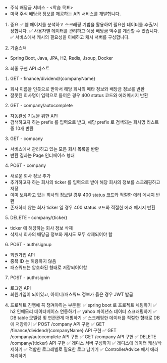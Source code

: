 - 주식 배당금 서비스 -
  <학습 목표>
- 미국 주식 배당금 정보를 제공하는 API 서비스를 개발합니다.


1. 중요
   ✅ 웹 페이지를 분석하고 스크래핑 기법을 활용하여 필요한 데이터를 추출/저장합니다.
   ✅ 사용자별 데이터를 관리하고 예상 배당금 액수를 계산할 수 있습니다.
   ✅ 서비스에서 캐시의 필요성을 이해하고 캐시 서버를 구성합니다.


2. 기술스택
- Spring Boot, Java, JPA, H2, Redis, Jsoup, Docker


3. 최종 구현 API 리스트
1) GET - finance/dividend/{companyName}
- 회사 이름을 인풋으로 받아서 해당 회사의 메타 정보와 배당금 정보를 반환
- 잘못된 회사명이 입력으로 들어온 경우 400 status 코드와 에러메시지 반환

2) GET - company/autocomplete
- 자동완성 기능을 위한 API
- 검색하고자 하는 prefix 를 입력으로 받고, 해당 prefix 로 검색되는 회사명 리스트 중 10개 반환

3) GET - company
- 서비스에서 관리하고 있는 모든 회사 목록을 반환
- 반환 결과는 Page 인터페이스 형태

4) POST - company
- 새로운 회사 정보 추가
- 추가하고자 하는 회사의 ticker 를 입력으로 받아 해당 회사의 정보를 스크래핑하고 저장
- 이미 보유하고 있는 회사의 정보일 경우 400 status 코드와 적절한 에러 메시지 반환
- 존재하지 않는 회사 ticker 일 경우 400 status 코드와 적절한 에러 메시지 반환

5) DELETE - company/{ticker}
- ticker 에 해당하는 회사 정보 삭제
- 삭제시 회사의 배당금 정보와 캐시도 모두 삭제되어야 함

6) POST - auth/signup
- 회원가입 API
- 중복 ID 는 허용하지 않음
- 패스워드는 암호화된 형태로 저장되어야함

7) POST - auth/signin
- 로그인 API
- 회원가입이 되어있고, 아이디/패스워드 정보가 옳은 경우 JWT 발급


4. 프로젝트 진행에 꼭 챙겨야하는 부분들!
   ✅ spring boot 로 프로젝트 세팅하기
   ✅ h2 인메모리 데이터베이스 연동하기
   ✅ yahoo 파이낸스 데이터 스크래핑하기
   ✅ DB table 모델링 및 연관관계 매핑하기
   ✅ 스크래핑한 데이터를 적절한 형태로 DB 에 저장하기
   ✅ POST /company API 구현
   ✅ GET /finance/dividend/{companyName} API 구현
   ✅ GET /company/autocomplete API 구현
   ✅ GET /company API 구현
   ✅ DELETE /company/{ticker} API 구현
   ✅ 레디스 서버 구성하기
   ✅ 레디스에 데이터 캐싱/삭제하기
   ✅ 적합한 로그레벨로 필요한 로그 남기기
   ✅ ControllerAdvice 에서 에러 처리하기
